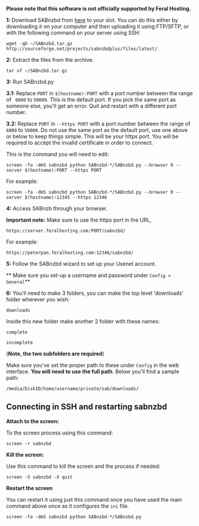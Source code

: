 **Please note that this software is not officially supported by Feral Hosting.**

**1:** Download SABnzbd from [here](http://sabnzbd.org/download/) to your slot. You can do this either by downloading it on your computer and then uploading it using FTP/SFTP, or with the following command on your server using SSH:

~~~
wget -qO ~/SABnzbd.tar.gz http://sourceforge.net/projects/sabnzbdplus/files/latest/
~~~

**2:** Extract the files from the archive.

~~~
tar xf ~/SABnzbd.tar.gz
~~~

**3:** Run SABnzbd.py

**3.1:** Replace `PORT` in `$(hostname):PORT` with a port number between the range of ` 6000` to `50000`. This is the default port. If you pick the same port as someone else, you'll get an error.  Quit and restart with a different port number.

**3.2:** Replace `PORT` in `--https PORT` with a port number between the range of ` 6000` to `50000`. Do not use the same port as the default port, use one above or below to keep things simple. This will be your https port. You will be required to accept the invalid certificate in order to connect.

This is the command you will need to edit:

~~~
screen -fa -dmS sabnzbd python SABnzbd-*/SABnzbd.py --browser 0 --server $(hostname):PORT --https PORT
~~~

For example:

~~~
screen -fa -dmS sabnzbd python SABnzbd-*/SABnzbd.py --browser 0 --server $(hostname):12345 --https 12346
~~~

**4:** Access SABnzb through your browser.

**Important note:** Make sure to use the https port in the URL,

~~~
https://server.feralhosting.com:PORT/sabnzbd/
~~~

For example:

~~~
https://peterpan.feralhosting.com:12346/sabnzbd/
~~~

**5:** Follow the SABnzbd wizard to set up your Usenet account.

** Make sure you set-up a username and password under `Config > General`**

**6:**  You'll need to make 3 folders, you can make the top level 'downloads' folder wherever you wish:

~~~
downloads
~~~

Inside this new folder make another 2 folder with these names:

~~~
complete
~~~

~~~
incomplete
~~~

(**Note, the two subfolders are required**)

Make sure you've set the proper path to these under `Config` in the web interface. **You will need to use the full path**. Below you'll find a sample path:

~~~
/media/DiskID/home/username/private/sab/downloads/
~~~

Connecting in SSH and restarting sabnzbd
----

**Attach to the screen:**

To the screen process using this command:

~~~
screen -r sabnzbd
~~~

**Kill the screen:**

Use this command to kill the screen and the process if needed:

~~~
screen -S sabnzbd -X quit
~~~

**Restart  the screen**

You can restart it using just this command once you have used the main command above once as it configures the `ini` file.

~~~
screen -fa -dmS sabnzbd python SABnzbd-*/SABnzbd.py
~~~



